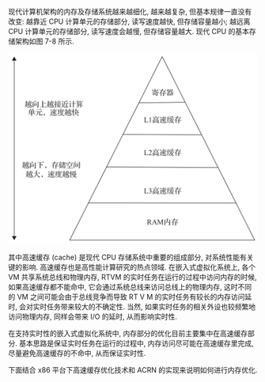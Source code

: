

现代计算机架构的内存及存储系统越来越细化, 越来越复杂, 但基本规律一直没有改变: 越靠近 CPU 计算单元的存储部分, 读写速度越快, 但存储容量越小; 越远离 CPU 计算单元的存储部分, 读写速度会越慢, 但存储容量越大. 现代 CPU 的基本存储架构如图 7-8 所示.

![2024-10-24-18-29-29.png](./images/2024-10-24-18-29-29.png)

其中高速缓存 (cache) 是现代 CPU 存储系统中重要的组成部分, 对系统性能有关键的影响. 高速缓存也是高性能计算研究的热点领域. 在嵌入式虚拟化系统上, 各个 VM 共享系统总线和物理内存, RTVM 的实时任务在运行的过程中访问内存的时候, 如果高速缓存都不能命中, 它会通过系统总线来访问总线上的物理内存, 这时不同的 VM 之间可能会由于总线竞争而导致 RT V M 的实时任务有较长的内存访问延时, 会对实时任务带来较大的不确定性. 当然, 如果实时任务的相关外设也较频繁地访问物理内存, 同样会带来 I/O 的延时, 从而影响实时性.

在支持实时性的嵌入式虚拟化系统中, 内存部分的优化目前主要集中在高速缓存部分. 基本思路是保证实时任务在运行的过程中, 内存访问尽可能在高速缓存里完成, 尽量避免高速缓存的不命中, 从而保证实时性.

下面结合 x86 平台下高速缓存优化技术和 ACRN 的实现来说明如何进行内存优化.
